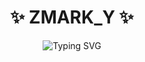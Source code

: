 <h1 align="center">✨ ZMARK_Y ✨</h1>

<p align="center">
  <img src="https://readme-typing-svg.demolab.com?font=Fira+Code&size=30&pause=1000&color=00BFFF&center=true&vCenter=true&width=435&lines=ZMARK_Y" alt="Typing SVG" />
</p>

